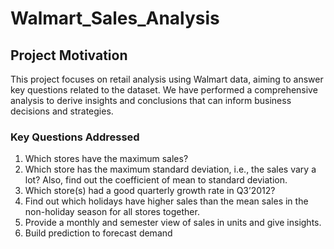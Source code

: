 # Walmart_Sales_Analysis

## Project Motivation
This project focuses on retail analysis using Walmart data, aiming to answer key questions related to the dataset. We have performed a comprehensive analysis to derive insights and conclusions that can inform business decisions and strategies.
### Key Questions Addressed

1. Which stores have the maximum sales?
2. Which store has the maximum standard deviation, i.e., the sales vary a lot? Also, find out the coefficient of mean to standard deviation.
3. Which store(s) had a good quarterly growth rate in Q3’2012?
4. Find out which holidays have higher sales than the mean sales in the non-holiday season for all stores together.
5. Provide a monthly and semester view of sales in units and give insights.
6. Build prediction to forecast demand
